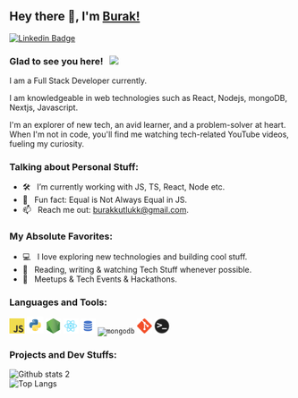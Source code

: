 ## Hey there 👋, I'm [Burak!](https://github.com/burakkutluk)

[![Linkedin Badge](https://img.shields.io/badge/-LinkedIn-0e76a8?style=flat-square&logo=Linkedin&logoColor=white)](https://www.linkedin.com/in/burak-kutluk-3a1128199/)

### Glad to see you here! &nbsp; ![](https://visitor-badge.glitch.me/badge?page_id=burakkutluk.burakkutluk&style=flat-square&color=0088cc)

I am a Full Stack Developer currently.

I am knowledgeable in web technologies such as React, Nodejs, mongoDB, Nextjs, Javascript.

I'm an explorer of new tech, an avid learner, and a problem-solver at heart. When I'm not in code, you'll find me watching tech-related YouTube videos, fueling my curiosity.

### Talking about Personal Stuff:

- 🛠 &nbsp; I’m currently working with JS, TS, React, Node etc.
- 👾 &nbsp; Fun fact: Equal is Not Always Equal in JS.
- 📫 &nbsp; Reach me out: burakkutlukk@gmail.com.

### My Absolute Favorites:

- 💻 &nbsp; I love exploring new technologies and building cool stuff.
- 📰 &nbsp; Reading, writing & watching Tech Stuff whenever possible.
- 🍕 &nbsp; Meetups & Tech Events & Hackathons.

### Languages and Tools:

<code><img height="27" src="https://raw.githubusercontent.com/github/explore/80688e429a7d4ef2fca1e82350fe8e3517d3494d/topics/javascript/javascript.png" alt="javascript"></code>
<code><img height="30" src="https://raw.githubusercontent.com/github/explore/80688e429a7d4ef2fca1e82350fe8e3517d3494d/topics/python/python.png" alt="python"></code>
<code><img height="27" src="https://raw.githubusercontent.com/github/explore/80688e429a7d4ef2fca1e82350fe8e3517d3494d/topics/nodejs/nodejs.png" alt="nodejs"></code>
<code><img height="27" src="https://raw.githubusercontent.com/github/explore/80688e429a7d4ef2fca1e82350fe8e3517d3494d/topics/react/react.png" alt="react"></code>
<code><img height="27" src="https://raw.githubusercontent.com/github/explore/80688e429a7d4ef2fca1e82350fe8e3517d3494d/topics/sql/sql.png" alt="sql"></code>
<code><img height="27" src="https://encrypted-tbn0.gstatic.com/images?q=tbn%3AANd9GcSTTzPAw-55ssm1Im594xYZ9eRQu2JylrkYLg&usqp=CAU" alt="mongodb"></code>
<code><img height="27" src="https://raw.githubusercontent.com/devicons/devicon/master/icons/git/git-original.svg" alt="git"></code>
<code><img height="27" src="https://raw.githubusercontent.com/github/explore/80688e429a7d4ef2fca1e82350fe8e3517d3494d/topics/terminal/terminal.png" alt="terminal"></code>

### Projects and Dev Stuffs:

![Github stats 2](https://github-readme-stats.vercel.app/api?username=burakkutluk&show_icons=true&theme=radical) <br/> ![Top Langs](https://github-readme-stats.vercel.app/api/top-langs/?username=burakkutluk&theme=tokyonight)


</div>
